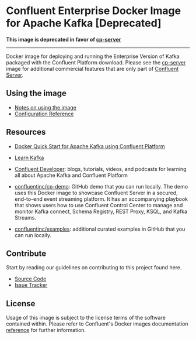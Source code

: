 # Confluent Enterprise Docker Image for Apache Kafka [Deprecated]

**This image is deprecated in favor of [cp-server](https://hub.docker.com/r/confluentinc/cp-server)**

----

Docker image for deploying and running the Enterprise Version of Kafka packaged with the Confluent Platform download. Please see the [cp-server](https://hub.docker.com/r/confluentinc/cp-server) image for additional commercial features that are only part of [Confluent Server](https://docs.confluent.io/platform/current/installation/available_packages.html#confluent-server).

## Using the image

* [Notes on using the image](https://docs.confluent.io/platform/current/installation/docker/installation.html) 
* [Configuration Reference](https://docs.confluent.io/platform/current/installation/docker/config-reference.html#confluent-enterprise-ak-configuration)

## Resources

* [Docker Quick Start for Apache Kafka using Confluent Platform](https://docs.confluent.io/platform/current/quickstart/ce-docker-quickstart.html#ce-docker-quickstart)

* [Learn Kafka](https://developer.confluent.io/learn-kafka)

* [Confluent Developer](https://developer.confluent.io): blogs, tutorials, videos, and podcasts for learning all about Apache Kafka and Confluent Platform

* [confluentinc/cp-demo](https://github.com/confluentinc/cp-demo): GitHub demo that you can run locally. The demo uses this Docker image to showcase Confluent Server in a secured, end-to-end event streaming platform. It has an accompanying playbook that shows users how to use Confluent Control Center to manage and monitor Kafka connect, Schema Registry, REST Proxy, KSQL, and Kafka Streams.

* [confluentinc/examples](https://github.com/confluentinc/examples): additional curated examples in GitHub that you can run locally.

## Contribute

Start by reading our guidelines on contributing to this project found here.

* [Source Code](https://github.com/confluentinc/kafka-images)
* [Issue Tracker](https://github.com/confluentinc/kafka-images/issues)

## License

Usage of this image is subject to the license terms of the software contained within. Please refer to Confluent's Docker images documentation [reference](https://docs.confluent.io/platform/current/installation/docker/image-reference.html) for further information.